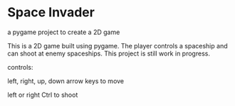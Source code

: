 # Space Invader
a pygame project to create a 2D game

This is a 2D game built using pygame. The player controls a spaceship and can shoot at enemy spaceships. This project is still work in progress. 

controls:

left, right, up, down arrow keys to move

left or right Ctrl to shoot
